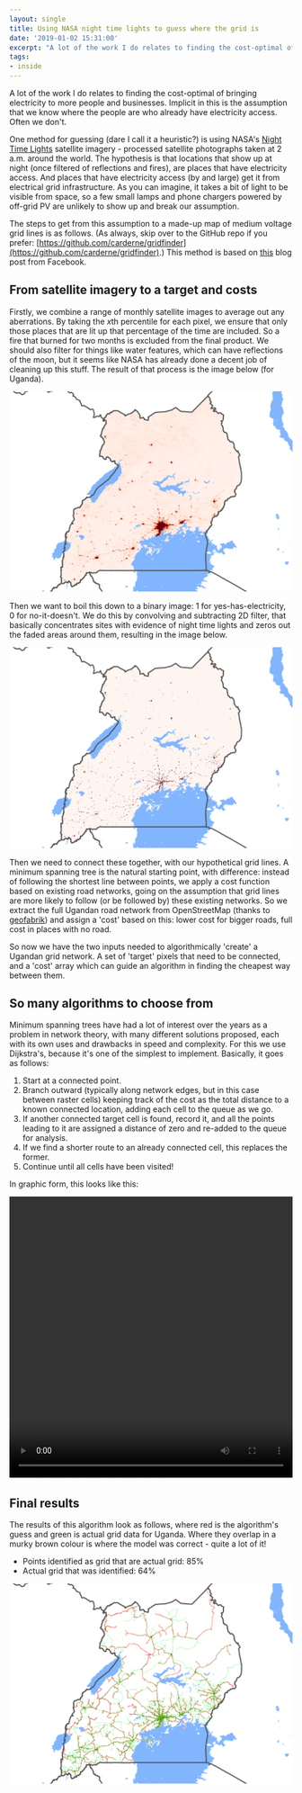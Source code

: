 ```yaml
---
layout: single
title: Using NASA night time lights to guess where the grid is
date: '2019-01-02 15:31:00'
excerpt: "A lot of the work I do relates to finding the cost-optimal of bringing electricity to more people and businesses. Implicit in this is the assumption that we know where the people are who already have electricity access. Often we don't."
tags:
- inside
---
```


A lot of the work I do relates to finding the cost-optimal of bringing electricity to more people and businesses. Implicit in this is the assumption that we know where the people are who already have electricity access. Often we don't.

One method for guessing (dare I call it a heuristic?) is using NASA's [Night Time Lights](https://www.nasa.gov/feature/goddard/2017/new-night-lights-maps-open-up-possible-real-time-applications) satellite imagery - processed satellite photographs taken at 2 a.m. around the world. The hypothesis is that locations that show up at night (once filtered of reflections and fires), are places that have electricity access. And places that have electricity access (by and large) get it from electrical grid infrastructure. As you can imagine, it takes a bit of light to be visible from space, so a few small lamps and phone chargers powered by off-grid PV are unlikely to show up and break our assumption.

The steps to get from this assumption to a made-up map of medium voltage grid lines is as follows. (As always, skip over to the GitHub repo if you prefer: [https://github.com/carderne/gridfinder](https://github.com/carderne/gridfinder).) This method is based on [this](https://code.fb.com/connectivity/electrical-grid-mapping/) blog post from Facebook.

## From satellite imagery to a target and costs

Firstly, we combine a range of monthly satellite images to average out any aberrations. By taking the *x*th percentile for each pixel, we ensure that only those places that are lit up that percentage of the time are included. So a fire that burned for two months is excluded from the final product. We should also filter for things like water features, which can have reflections of the moon, but it seems like NASA has already done a decent job of cleaning up this stuff. The result of that process is the image below (for Uganda).

![Merged NTL](/assets/images/2019/gf1.png)

Then we want to boil this down to a binary image: 1 for yes-has-electricity, 0 for no-it-doesn't. We do this by convolving and subtracting 2D filter, that basically concentrates sites with evidence of night time lights and zeros out the faded areas around them, resulting in the image below.

![Filtered NTL](/assets/images/2019/gf2.png)

Then we need to connect these together, with our hypothetical grid lines. A minimum spanning tree is the natural starting point, with difference: instead of following the shortest line between points, we apply a cost function based on existing road networks, going on the assumption that grid lines are more likely to follow (or be followed by) these existing networks. So we extract the full Ugandan road network from OpenStreetMap (thanks to [geofabrik](https://download.geofabrik.de/africa.html)) and assign a 'cost' based on this: lower cost for bigger roads, full cost in places with no road.

So now we have the two inputs needed to algorithmically 'create' a Ugandan grid network. A set of 'target' pixels that need to be connected, and a 'cost' array which can guide an algorithm in finding the cheapest way between them.

## So many algorithms to choose from

Minimum spanning trees have had a lot of interest over the years as a problem in network theory, with many different solutions proposed, each with its own uses and drawbacks in speed and complexity. For this we use Dijkstra's, because it's one of the simplest to implement. Basically, it goes as follows:

1) Start at a connected point.  
2) Branch outward (typically along network edges, but in this case between raster cells) keeping track of the cost as the total distance to a known connected location, adding each cell to the queue as we go.  
3) If another connected target cell is found, record it, and all the points leading to it are assigned a distance of zero and re-added to the queue for analysis.  
4) If we find a shorter route to an already connected cell, this replaces the former.  
5) Continue until all cells have been visited!

In graphic form, this looks like this:

<video width="100%" height="500" controls>
    <source src="/assets/videos/gridfinder.mp4" type="video/mp4">
    Your browser does not support the video tag.
    </source>
</video>

## Final results

The results of this algorithm look as follows, where red is the algorithm's guess and green is actual grid data for Uganda. Where they overlap in a murky brown colour is where the model was correct - quite a lot of it! 

- Points identified as grid that are actual grid: 85%
- Actual grid that was identified: 64%

![Filtered NTL](/assets/images/2019/gf3.png)
